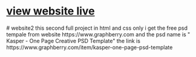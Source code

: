 <h1><a href="https://aly511.github.io/website2/" style="text-decoratin:none">view website live </a></h1>
# website2
this second full project  in html and css only i get the free psd tempale from website https://www.graphberry.com  
and the psd name is " Kasper - One Page Creative PSD Template" the link is https://www.graphberry.com/item/kasper-one-page-psd-template

 
